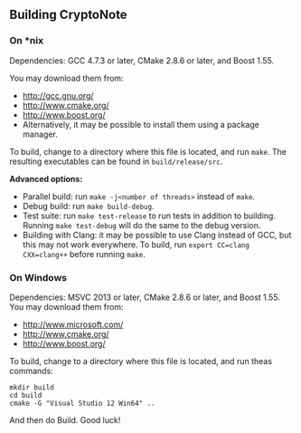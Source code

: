 
## Building CryptoNote 

### On *nix

Dependencies: GCC 4.7.3 or later, CMake 2.8.6 or later, and Boost 1.55.

You may download them from:

* http://gcc.gnu.org/
* http://www.cmake.org/
* http://www.boost.org/
* Alternatively, it may be possible to install them using a package manager.

To build, change to a directory where this file is located, and run `make`. The resulting executables can be found in `build/release/src`.

**Advanced options:**

* Parallel build: run `make -j<number of threads>` instead of `make`.
* Debug build: run `make build-debug`.
* Test suite: run `make test-release` to run tests in addition to building. Running `make test-debug` will do the same to the debug version.
* Building with Clang: it may be possible to use Clang instead of GCC, but this may not work everywhere. To build, run `export CC=clang CXX=clang++` before running `make`.

### On Windows
Dependencies: MSVC 2013 or later, CMake 2.8.6 or later, and Boost 1.55. You may download them from:

* http://www.microsoft.com/
* http://www.cmake.org/
* http://www.boost.org/

To build, change to a directory where this file is located, and run theas commands: 
```
mkdir build
cd build
cmake -G "Visual Studio 12 Win64" ..
```

And then do Build.
Good luck!
